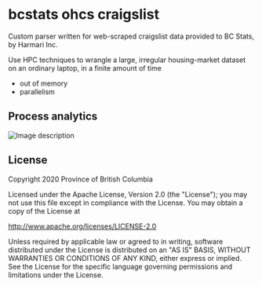 # bcstats ohcs craigslist
Custom parser written for web-scraped craigslist data provided to BC Stats, by Harmari Inc.

Use HPC techniques to wrangle a large, irregular housing-market dataset on an ordinary laptop, in a finite amount of time

* out of memory
* parallelism
## Process analytics
![Image description](image/process_analytics.jpg)

## License

Copyright 2020 Province of British Columbia

Licensed under the Apache License, Version 2.0 (the "License");
you may not use this file except in compliance with the License.
You may obtain a copy of the License at

   http://www.apache.org/licenses/LICENSE-2.0

Unless required by applicable law or agreed to in writing, software
distributed under the License is distributed on an "AS IS" BASIS,
WITHOUT WARRANTIES OR CONDITIONS OF ANY KIND, either express or implied.
See the License for the specific language governing permissions and limitations under the License.
